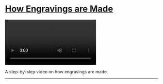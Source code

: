 # [How Engravings are Made](http://artstories.artsmia.org/#/stories/1373)

<video src='http://cdn.dx.artsmia.org/videos/artstories/Printmaking_Processes-_Intaglio-Engraving.mp4'></video>

A step-by-step video on how engravings are made.

---
